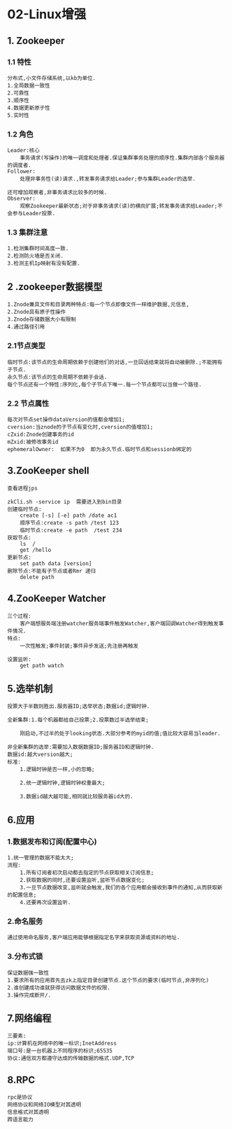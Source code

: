 # 02-Linux增强

## 1. Zookeeper

### 1.1 特性

```
分布式,小文件存储系统,以kb为单位.
1.全局数据一致性
2.可靠性
3.顺序性
4.数据更新原子性
5.实时性
```

### 1.2 角色

```
Leader:核心
	事务请求(写操作)的唯一调度和处理者.保证集群事务处理的顺序性.集群内部各个服务器的调度者.
Follower:
	处理非事务性(读)请求.,转发事务请求给Leader;参与集群Leader的选举.
	
还可增加观察者,非事务请求比较多的时候.
Observer:
	观察Zookeeper最新状态;对于非事务请求(读)的横向扩展;转发事务请求给Leader;不会参与Leader投票.
```

### 1.3 集群注意

```
1.检测集群时间高度一致.
2.检测防火墙是否关闭.
3.检测主机Ip映射有没有配置.
```

## 2 .zookeeper数据模型

```
1.Znode兼具文件和目录两种特点:每一个节点即像文件一样维护数据,元信息,
2.Znode具有原子性操作
3.Znode存储数据大小有限制
4.通过路径引用
```

### 2.1节点类型

```
临时节点:该节点的生命周期依赖于创建他们的对话,一旦回话结束就将自动被删除.;不能拥有子节点.
永久节点:该节点的生命周期不依赖于会话.
每个节点还有一个特性:序列化,每个子节点下唯一.每一个节点都可以当做一个路径.
```

### 2.2 节点属性

```
每次对节点set操作dataVersion的值都会增加1;
cversion:当znode的子节点有变化时,cversion的值增加1;
cZxid:Znode创建事务的id
mZxid:被修改事务id 
ephemeralOwner:  如果不为0  即为永久节点.临时节点和sessionb绑定的
```

## 3.ZooKeeper shell

```
查看进程jps

zkCli.sh -service ip  需要进入到bin目录
创建临时节点:
	create [-s] [-e] path /date ac1
	顺序节点:create -s path /test 123
	临时节点:create -e path  /test 234
获取节点:
	ls	/
	get	/hello
更新节点:
	set	path data [version]
删除节点:不能有子节点或者Rmr 递归
	delete path
```

## 4.ZooKeeper Watcher

```
三个过程:
	客户端想服务端注册watcher服务端事件触发Watcher,客户端回调Watcher得到触发事件情况.
特点:
	一次性触发;事件封装;事件异步发送;先注册再触发
	
设置监听:
	get path watch
```
## 5.选举机制

```
投票大于半数则胜出.服务器ID;选举状态;数据id;逻辑时钟.
```

```
全新集群:1.每个机器都给自己投票;2.投票数过半选举结束;

	刚启动,不过半的处于looking状态.大部分参考的myid的值;值比较大容易当leader.

非全新集群的选举:需要加入数据数据ID;服务器ID和逻辑时钟.
数据id:越大version越大;
标准:
	1.逻辑时钟是否一样,小的忽略;

	2.统一逻辑时钟,逻辑时钟权重最大;

	3.数据id越大越可能,相同就比较服务器id大的.
```

## 6.应用

### 1.数据发布和订阅(配置中心)

```
1.统一管理的数据不能太大;
流程:
	1.所有订阅者初次启动都去指定的节点获取相关订阅信息;
	2.获取数据的同时,还要设置监听,监听节点数据变化;
	3.一旦节点数据改变,监听就会触发,我们的各个应用都会接收到事件的通知,从而获取新的配置信息;
	4.还要再次设置监听.
```

### 2.命名服务

```
通过使用命名服务,客户端应用能够根据指定名字来获取资源或资料的地址.
```

### 3.分布式锁

```
保证数据强一致性
1.要求所有的应用首先去zk上指定目录创建节点.这个节点的要求(临时节点,非序列化)
2.谁创建成功谁就获得访问数据文件的权限.
3.操作完成断开/.
```

## 7.网络编程

```
三要素:
ip:计算机在网络中的唯一标识;InetAddress
端口号:是一台机器上不同程序的标识;65535
协议:通信双方都遵守达成的传输数据的格式.UDP,TCP
```

## 8.RPC

```
rpc是协议
网络协议和网络IO模型对其透明
信息格式对其透明
跨语言能力
```
